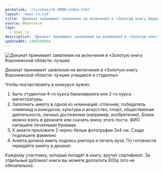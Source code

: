 ```yaml
---
permalink: '/ru/news/vk-3800/index.html'
layout: 'news.ru.njk'
title: 'Деканат принимает заявления на включения в «Золотую книгу Воронежской области: лучшие учащиеся'
source: ВКонтакте
tags:
  - news_ru
description: 'Деканат принимает заявления на включения в «Золотую книгу Воронежской области: лучшие'
updatedAt: 1484590444
---
```

![Деканат принимает заявления на включения в «Золотую книгу Воронежской области: лучшие](https://sun9-27.userapi.com/impf/j47_CBrIR3WuzHjgePV0EDKmFq-7H3DI74SR4A/zvUzath6xpU.jpg?size=910x403&quality=96&proxy=1&sign=7a1f6ec17237bb082f5834add38327d0&c_uniq_tag=NQGUizA1kB7zXE2VMqthbFiVie5zNWx5yk3S421mv34&type=album)

Деканат принимает заявления на включения в «Золотую книгу Воронежской области: лучшие учащиеся и студенты».

Чтобы поучаствовать в конкурсе нужно:
1. Быть студентом 4-го курса бакалавриата или 2-го курса магистратуры.
2. Заполнить анкету в одной из номинаций: отличник, победитель олимпиад и конкурсов, культура и искусство, спорт, общественная деятельность, личные достижения (например, изобретение). Бланк можно взять в деканате или скачать внизу этого поста. ФИО напишите печатными буквами.
3. К анкете приложите 2 черно-белые фотографии 3х4 см. Сзади подпишите фамилию
4. Анкета должна иметь подпись ректора и печать вуза. По готовности передайте анкету в деканат.

Каждому участнику, который попадёт в книгу, вручат сертификат. За отдельный дубликат книги вы можете доплатить 600р (это не обязательно).
